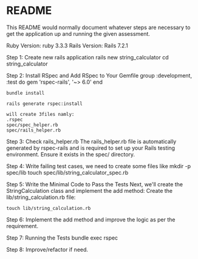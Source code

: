 # README

This README would normally document whatever steps are necessary to get the
application up and running the given assessment.

Ruby Version: ruby 3.3.3 
Rails Version: Rails 7.2.1


Step 1: Create new rails application
	rails new string_calculator
	cd string_calculator

Step 2: Install RSpec and Add RSpec to Your Gemfile
	group :development, :test do
	  gem 'rspec-rails', '~> 6.0'
	end

	bundle install

	rails generate rspec:install

	will create 3files namly:
	.rspec
	spec/spec_helper.rb
	spec/rails_helper.rb

Step 3: Check rails_helper.rb
	The rails_helper.rb file is automatically generated by rspec-rails and is required to set up your Rails testing environment. Ensure it exists in the spec/ directory.

Step 4: Write failing test cases, we need to create some files like
	mkdir -p spec/lib
	touch spec/lib/string_calculator_spec.rb

Step 5: Write the Minimal Code to Pass the Tests
	Next, we'll create the StringCalculation class and implement the add method:
	Create the lib/string_calculation.rb file:
	
	touch lib/string_calculation.rb

Step 6: Implement the add method and improve the logic as per the requirement.

Step 7: Running the Tests
	bundle exec rspec

Step 8: Improve/refactor if need.